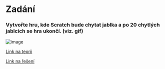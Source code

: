 # Zadání

### Vytvořte hru, kde Scratch bude chytat jablka a po 20 chytlých jablcích se hra ukončí. (viz. gif)

![image](images/scratch.gif)

[Link na teorii](teorie.md)

[Link na řešení](%C5%99e%C5%A1en%C3%AD.md)
